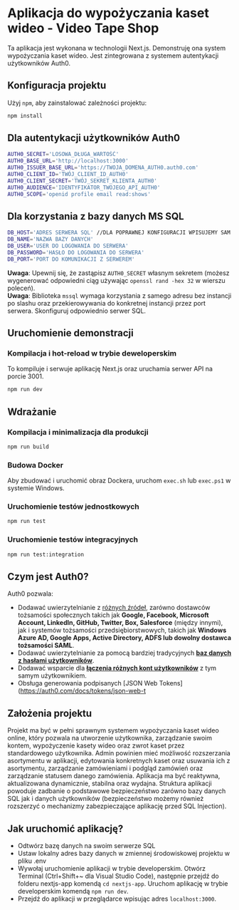 # Aplikacja do wypożyczania kaset wideo - Video Tape Shop

Ta aplikacja jest wykonana w technologii Next.js. Demonstruję ona system wypożyczania kaset wideo. Jest zintegrowana z systemem autentykacji użytkowników Auth0.


## Konfiguracja projektu

Użyj `npm`, aby zainstalować zależności projektu:

```bash
npm install
```

## Dla autentykacji użytkowników Auth0
```sh
AUTH0_SECRET='LOSOWA_DŁUGA_WARTOŚĆ'
AUTH0_BASE_URL='http://localhost:3000'
AUTH0_ISSUER_BASE_URL='https://TWOJA_DOMENA_AUTH0.auth0.com'
AUTH0_CLIENT_ID='TWÓJ_CLIENT_ID_AUTH0'
AUTH0_CLIENT_SECRET='TWÓJ_SEKRET_KLIENTA_AUTH0'
AUTH0_AUDIENCE='IDENTYFIKATOR_TWOJEGO_API_AUTH0'
AUTH0_SCOPE='openid profile email read:shows'
```

## Dla korzystania z bazy danych MS SQL
```sh
DB_HOST='ADRES SERWERA SQL' //DLA POPRAWNEJ KONFIGURACJI WPISUJEMY SAM ADRES SERWERA BEZ JEGO INSTANCJI
DB_NAME='NAZWA BAZY DANYCH'
DB_USER='USER DO LOGOWANIA DO SERWERA'
DB_PASSWORD='HASŁO DO LOGOWANIA DO SERWERA'
DB_PORT='PORT DO KOMUNIKACJI Z SERWEREM'
```

**Uwaga**: Upewnij się, że zastąpisz `AUTH0_SECRET` własnym sekretem (możesz wygenerować odpowiedni ciąg używając `openssl rand -hex 32` w wierszu poleceń).\
**Uwaga**: Biblioteka `mssql` wymaga korzystania z samego adresu bez instancji po slashu oraz przekierowywania do konkretnej instancji przez port serwera. Skonfiguruj odpowiednio serwer SQL.

## Uruchomienie demonstracji

### Kompilacja i hot-reload w trybie deweloperskim

To kompiluje i serwuje aplikację Next.js oraz uruchamia serwer API na porcie 3001.

```bash
npm run dev
```

## Wdrażanie

### Kompilacja i minimalizacja dla produkcji

```bash
npm run build
```

### Budowa Docker

Aby zbudować i uruchomić obraz Dockera, uruchom `exec.sh` lub `exec.ps1` w systemie Windows.

### Uruchomienie testów jednostkowych

```bash
npm run test
```

### Uruchomienie testów integracyjnych

```bash
npm run test:integration
```

## Czym jest Auth0?

Auth0 pozwala:

* Dodawać uwierzytelnianie z [różnych źródeł](https://auth0.com/docs/identityproviders), zarówno dostawców tożsamości społecznych takich jak **Google, Facebook, Microsoft Account, LinkedIn, GitHub, Twitter, Box, Salesforce** (między innymi), jak i systemów tożsamości przedsiębiorstwowych, takich jak **Windows Azure AD, Google Apps, Active Directory, ADFS lub dowolny dostawca tożsamości SAML**.
* Dodawać uwierzytelnianie za pomocą bardziej tradycyjnych **[baz danych z hasłami użytkowników](https://auth0.com/docs/connections/database/custom-db)**.
* Dodawać wsparcie dla **[łączenia różnych kont użytkowników](https://auth0.com/docs/users/user-account-linking)** z tym samym użytkownikiem.
* Obsługa generowania podpisanych [JSON Web Tokens](https://auth0.com/docs/tokens/json-web-t

## Założenia projektu

Projekt ma być w pełni sprawnym systemem wypożyczania kaset wideo online, który pozwala na utworzenie użytkownika, zarządzanie swoim kontem, wypożyczenie kasety wideo oraz zwrot kaset przez standardowego użytkownika. 
Admin powinien mieć możliwość rozszerzania asortymentu w aplikacji, edytowania konkretnych kaset oraz usuwania ich z asortymentu, zarządzanie zamówieniami i podgląd zamówień oraz zarządzanie statusem danego zamówienia.
Aplikacja ma być reaktywna, aktualizowana dynamicznie, stabilna oraz wydajna. Struktura aplikacji powoduje zadbanie o podstawowe bezpieczeństwo zarówno bazy danych SQL jak i danych użytkowników (bezpieczeństwo możemy również rozszerzyć o mechanizmy zabezpieczające aplikację przed SQL Injection).

## Jak uruchomić aplikację?

- Odtwórz bazę danych na swoim serwerze SQL
- Ustaw lokalny adres bazy danych w zmiennej środowiskowej projektu w pliku .env
- Wywołaj uruchomienie aplikacji w trybie developerskim. Otwórz Terminal (Ctrl+Shift+~ dla Visual Studio Code), następnie przejdź do folderu nextjs-app komendą `cd nextjs-app`. Uruchom aplikację w trybie developerskim komendą `npm run dev`.
- Przejdź do aplikacji w przeglądarce wpisując adres `localhost:3000`.